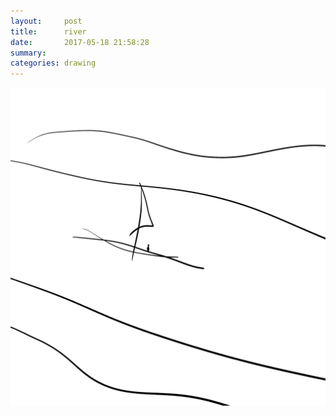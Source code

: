 ```yaml
---
layout:     post
title:      river
date:       2017-05-18 21:58:28
summary:    
categories: drawing
---
```

![river](/images/diary/river.png ".")
